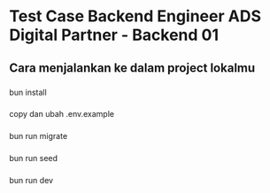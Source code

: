 <h1 align="left">Test Case Backend Engineer ADS Digital Partner - Backend 01</h1>

###

<h2 align="left">Cara menjalankan ke dalam project lokalmu</h2>

###

<p align="left">bun install</p>

###

<p align="left">copy dan ubah .env.example</p>

###

<p align="left">bun run migrate</p>

###

<p align="left">bun run seed</p>

###

<p align="left">bun run dev</p>

###
